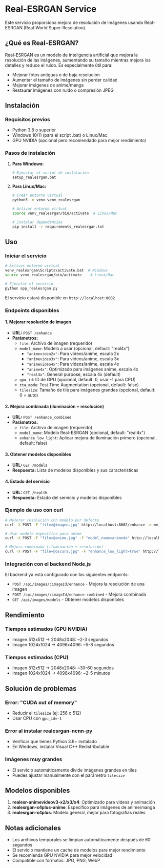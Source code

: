 # Real-ESRGAN Service

Este servicio proporciona mejora de resolución de imágenes usando Real-ESRGAN (Real-World Super-Resolution).

## ¿Qué es Real-ESRGAN?

Real-ESRGAN es un modelo de inteligencia artificial que mejora la resolución de las imágenes, aumentando su tamaño mientras mejora los detalles y reduce el ruido. Es especialmente útil para:

- Mejorar fotos antiguas o de baja resolución
- Aumentar el tamaño de imágenes sin perder calidad
- Mejorar imágenes de anime/manga
- Restaurar imágenes con ruido o compresión JPEG

## Instalación

### Requisitos previos
- Python 3.8 o superior
- Windows 10/11 (para el script .bat) o Linux/Mac
- GPU NVIDIA (opcional pero recomendado para mejor rendimiento)

### Pasos de instalación

1. **Para Windows:**
   ```bash
   # Ejecutar el script de instalación
   setup_realesrgan.bat
   ```

2. **Para Linux/Mac:**
   ```bash
   # Crear entorno virtual
   python3 -m venv venv_realesrgan
   
   # Activar entorno virtual
   source venv_realesrgan/bin/activate  # Linux/Mac
   
   # Instalar dependencias
   pip install -r requirements_realesrgan.txt
   ```

## Uso

### Iniciar el servicio

```bash
# Activar entorno virtual
venv_realesrgan\Scripts\activate.bat  # Windows
source venv_realesrgan/bin/activate    # Linux/Mac

# Ejecutar el servicio
python app_realesrgan.py
```

El servicio estará disponible en `http://localhost:8002`

### Endpoints disponibles

#### 1. Mejorar resolución de imagen
- **URL:** `POST /enhance`
- **Parámetros:**
  - `file`: Archivo de imagen (requerido)
  - `model_name`: Modelo a usar (opcional, default: "real4x")
    - `"animevideo2x"`: Para videos/anime, escala 2x
    - `"animevideo3x"`: Para videos/anime, escala 3x
    - `"animevideo4x"`: Para videos/anime, escala 4x
    - `"anime4x"`: Optimizado para imágenes anime, escala 4x
    - `"real4x"`: General purpose, escala 4x (default)
  - `gpu_id`: ID de GPU (opcional, default: 0, usar -1 para CPU)
  - `tta_mode`: Test Time Augmentation (opcional, default: false)
  - `tilesize`: Tamaño de tile para imágenes grandes (opcional, default: 0 = auto)

#### 2. Mejora combinada (iluminación + resolución)
- **URL:** `POST /enhance_combined`
- **Parámetros:**
  - `file`: Archivo de imagen (requerido)
  - `model_name`: Modelo Real-ESRGAN (opcional, default: "real4x")
  - `enhance_low_light`: Aplicar mejora de iluminación primero (opcional, default: false)

#### 3. Obtener modelos disponibles
- **URL:** `GET /models`
- **Respuesta:** Lista de modelos disponibles y sus características

#### 4. Estado del servicio
- **URL:** `GET /health`
- **Respuesta:** Estado del servicio y modelos disponibles

### Ejemplo de uso con curl

```bash
# Mejorar resolución con modelo por defecto
curl -X POST -F "file=@imagen.jpg" http://localhost:8002/enhance -o mejorada.jpg

# Usar modelo específico para anime
curl -X POST -F "file=@anime.jpg" -F "model_name=anime4x" http://localhost:8002/enhance -o anime_4x.jpg

# Mejora combinada (iluminación + resolución)
curl -X POST -F "file=@oscura.jpg" -F "enhance_low_light=true" http://localhost:8002/enhance_combined -o combinada.jpg
```

### Integración con el backend Node.js

El backend ya está configurado con los siguientes endpoints:

- `POST /api/images/:imageId/enhance` - Mejora la resolución de una imagen
- `POST /api/images/:imageId/enhance-combined` - Mejora combinada
- `GET /api/images/models` - Obtener modelos disponibles

## Rendimiento

### Tiempos estimados (GPU NVIDIA)
- Imagen 512x512 → 2048x2048: ~2-3 segundos
- Imagen 1024x1024 → 4096x4096: ~5-8 segundos

### Tiempos estimados (CPU)
- Imagen 512x512 → 2048x2048: ~30-60 segundos
- Imagen 1024x1024 → 4096x4096: ~2-5 minutos

## Solución de problemas

### Error: "CUDA out of memory"
- Reducir el `tilesize` (ej: 256 o 512)
- Usar CPU con `gpu_id=-1`

### Error al instalar realesrgan-ncnn-py
- Verificar que tienes Python 3.8+ instalado
- En Windows, instalar Visual C++ Redistributable

### Imágenes muy grandes
- El servicio automáticamente divide imágenes grandes en tiles
- Puedes ajustar manualmente con el parámetro `tilesize`

## Modelos disponibles

1. **realesr-animevideov3-x2/x3/x4**: Optimizado para videos y animación
2. **realesrgan-x4plus-anime**: Específico para imágenes de anime/manga
3. **realesrgan-x4plus**: Modelo general, mejor para fotografías reales

## Notas adicionales

- Los archivos temporales se limpian automáticamente después de 60 segundos
- El servicio mantiene un cache de modelos para mejor rendimiento
- Se recomienda GPU NVIDIA para mejor velocidad
- Compatible con formatos: JPG, PNG, WebP 
